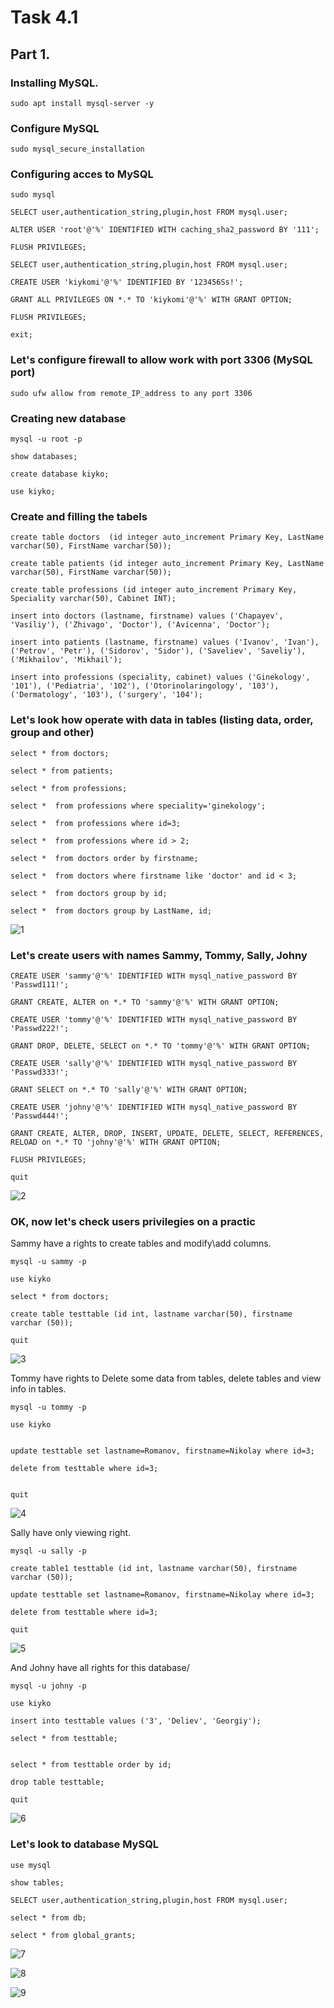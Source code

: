 # Task 4.1



## Part 1.



### Installing MySQL.

```
sudo apt install mysql-server -y
```


### Configure MySQL

```
sudo mysql_secure_installation
```



### Configuring acces to  MySQL

```
sudo mysql

SELECT user,authentication_string,plugin,host FROM mysql.user;

ALTER USER 'root'@'%' IDENTIFIED WITH caching_sha2_password BY '111';

FLUSH PRIVILEGES;

SELECT user,authentication_string,plugin,host FROM mysql.user;

CREATE USER 'kiykomi'@'%' IDENTIFIED BY '123456Ss!';

GRANT ALL PRIVILEGES ON *.* TO 'kiykomi'@'%' WITH GRANT OPTION;

FLUSH PRIVILEGES;

exit;
```



### Let's configure firewall to allow work with port 3306 (MySQL port)

```
sudo ufw allow from remote_IP_address to any port 3306
```



###  Creating new database


```
mysql -u root -p

show databases;

create database kiyko;

use kiyko;

```

### Create and filling the tabels

```
create table doctors  (id integer auto_increment Primary Key, LastName varchar(50), FirstName varchar(50));

create table patients (id integer auto_increment Primary Key, LastName varchar(50), FirstName varchar(50));

create table professions (id integer auto_increment Primary Key, Speciality varchar(50), Cabinet INT);

insert into doctors (lastname, firstname) values ('Chapayev', 'Vasiliy'), ('Zhivago', 'Doctor'), ('Avicenna', 'Doctor');

insert into patients (lastname, firstname) values ('Ivanov', 'Ivan'), ('Petrov', 'Petr'), ('Sidorov', 'Sidor'), ('Saveliev', 'Saveliy'), ('Mikhailov', 'Mikhail');

insert into professions (speciality, cabinet) values ('Ginekology', '101'), ('Pediatria', '102'), ('Otorinolaringology', '103'), ('Dermatology', '103'), ('surgery', '104');
```



### Let's look how operate with data in tables (listing data, order, group and other)


```
select * from doctors;

select * from patients;

select * from professions;

select *  from professions where speciality='ginekology';

select *  from professions where id=3;

select *  from professions where id > 2;

select *  from doctors order by firstname;

select *  from doctors where firstname like 'doctor' and id < 3;

select *  from doctors group by id;

select *  from doctors group by LastName, id;

```

![1](screen/Screenshot.png)


### Let's create users with names Sammy, Tommy, Sally, Johny



```
CREATE USER 'sammy'@'%' IDENTIFIED WITH mysql_native_password BY 'Passwd111!';

GRANT CREATE, ALTER on *.* TO 'sammy'@'%' WITH GRANT OPTION;

CREATE USER 'tommy'@'%' IDENTIFIED WITH mysql_native_password BY 'Passwd222!';

GRANT DROP, DELETE, SELECT on *.* TO 'tommy'@'%' WITH GRANT OPTION;

CREATE USER 'sally'@'%' IDENTIFIED WITH mysql_native_password BY 'Passwd333!';

GRANT SELECT on *.* TO 'sally'@'%' WITH GRANT OPTION;

CREATE USER 'johny'@'%' IDENTIFIED WITH mysql_native_password BY 'Passwd444!';

GRANT CREATE, ALTER, DROP, INSERT, UPDATE, DELETE, SELECT, REFERENCES, RELOAD on *.* TO 'johny'@'%' WITH GRANT OPTION;

FLUSH PRIVILEGES;

quit
```

![2](screen/Screenshot_3.png)



### OK, now  let's check users privilegies on a practic


Sammy have a rights to create tables and modify\add columns.

```
mysql -u sammy -p

use kiyko

select * from doctors;

create table testtable (id int, lastname varchar(50), firstname varchar (50));

quit
```

![3](screen/Screenshot_4.png)


Tommy have rights to Delete some data from tables, delete tables and view info  in tables.


```
mysql -u tommy -p

use kiyko


update testtable set lastname=Romanov, firstname=Nikolay where id=3;

delete from testtable where id=3;


quit
```
![4](screen/Screenshot_5.png)




Sally have only viewing right.

```
mysql -u sally -p

create table1 testtable (id int, lastname varchar(50), firstname varchar (50));

update testtable set lastname=Romanov, firstname=Nikolay where id=3;

delete from testtable where id=3;

quit
```
![5](screen/Screenshot_6.png)




And Johny have all rights for this database/

```
mysql -u johny -p

use kiyko

insert into testtable values ('3', 'Deliev', 'Georgiy');

select * from testtable;


select * from testtable order by id;

drop table testtable;

quit
```
![6](screen/Screenshot_7.png)




### Let's look to database MySQL

```
use mysql

show tables;

SELECT user,authentication_string,plugin,host FROM mysql.user;

select * from db;

select * from global_grants;
```

![7](screen/Screenshot_9.png)

![8](screen/Screenshot_10.png)

![9](screen/Screenshot_11.png)













